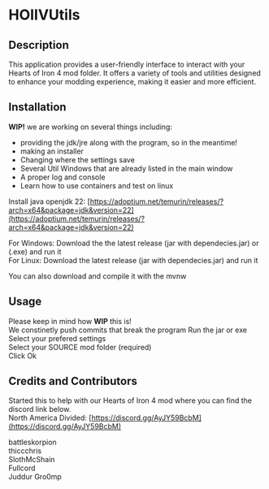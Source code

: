 # HOIIVUtils

## Description

This application provides a user-friendly interface to interact with your Hearts of Iron 4 mod folder. It offers a variety of tools and utilities designed to enhance your modding experience, making it easier and more efficient.  

## Installation

**WIP!** we are working on several things including:

- providing the jdk/jre along with the program, so in the meantime!  
- making an installer
- Changing where the settings save
- Several Util Windows that are already listed in the main window  
- A proper log and console
- Learn how to use containers and test on linux

Install java openjdk 22: [https://adoptium.net/temurin/releases/?arch=x64&package=jdk&version=22](https://adoptium.net/temurin/releases/?arch=x64&package=jdk&version=22)  

For Windows: Download the the latest release (jar with dependecies.jar) or (.exe) and run it  
For Linux: Download the latest release (jar with dependecies.jar) and run it

You can also download and compile it with the mvnw

## Usage

Please keep in mind how **WIP** this is!  
We constinetly push commits that break the program 
Run the jar or exe  
Select your prefered settings  
Select your SOURCE mod folder (required)  
Click Ok  

## Credits and Contributors

Started this to help with our Hearts of Iron 4 mod where you can find the discord link below.  
North America Divided: [https://discord.gg/AyJY59BcbM](https://discord.gg/AyJY59BcbM)  

battleskorpion  
thiccchris  
SlothMcShain  
Fullcord  
Juddur
Gro0mp  
